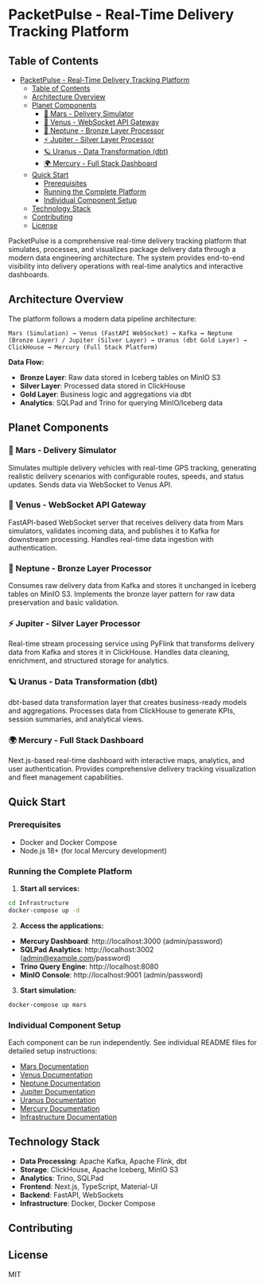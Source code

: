 # PacketPulse - Real-Time Delivery Tracking Platform

## Table of Contents
- [PacketPulse - Real-Time Delivery Tracking Platform](#packetpulse---real-time-delivery-tracking-platform)
  - [Table of Contents](#table-of-contents)
  - [Architecture Overview](#architecture-overview)
  - [Planet Components](#planet-components)
    - [🚀 Mars - Delivery Simulator](#-mars---delivery-simulator)
    - [🌟 Venus - WebSocket API Gateway](#-venus---websocket-api-gateway)
    - [🌊 Neptune - Bronze Layer Processor](#-neptune---bronze-layer-processor)
    - [⚡ Jupiter - Silver Layer Processor](#-jupiter---silver-layer-processor)
    - [🪐 Uranus - Data Transformation (dbt)](#-uranus---data-transformation-dbt)
    - [🌍 Mercury - Full Stack Dashboard](#-mercury---full-stack-dashboard)
  - [Quick Start](#quick-start)
    - [Prerequisites](#prerequisites)
    - [Running the Complete Platform](#running-the-complete-platform)
    - [Individual Component Setup](#individual-component-setup)
  - [Technology Stack](#technology-stack)
  - [Contributing](#contributing)
  - [License](#license)


PacketPulse is a comprehensive real-time delivery tracking platform that simulates, processes, and visualizes package delivery data through a modern data engineering architecture. The system provides end-to-end visibility into delivery operations with real-time analytics and interactive dashboards.

## Architecture Overview

The platform follows a modern data pipeline architecture:

```
Mars (Simulation) → Venus (FastAPI WebSocket) → Kafka ↔ Neptune (Bronze Layer) / Jupiter (Silver Layer) → Uranus (dbt Gold Layer) → ClickHouse → Mercury (Full Stack Platform)
```

**Data Flow:**
- **Bronze Layer**: Raw data stored in Iceberg tables on MinIO S3
- **Silver Layer**: Processed data stored in ClickHouse
- **Gold Layer**: Business logic and aggregations via dbt
- **Analytics**: SQLPad and Trino for querying MinIO/Iceberg data

## Planet Components

### 🚀 Mars - Delivery Simulator
Simulates multiple delivery vehicles with real-time GPS tracking, generating realistic delivery scenarios with configurable routes, speeds, and status updates. Sends data via WebSocket to Venus API.

### 🌟 Venus - WebSocket API Gateway
FastAPI-based WebSocket server that receives delivery data from Mars simulators, validates incoming data, and publishes it to Kafka for downstream processing. Handles real-time data ingestion with authentication.

### 🌊 Neptune - Bronze Layer Processor
Consumes raw delivery data from Kafka and stores it unchanged in Iceberg tables on MinIO S3. Implements the bronze layer pattern for raw data preservation and basic validation.

### ⚡ Jupiter - Silver Layer Processor
Real-time stream processing service using PyFlink that transforms delivery data from Kafka and stores it in ClickHouse. Handles data cleaning, enrichment, and structured storage for analytics.

### 🪐 Uranus - Data Transformation (dbt)
dbt-based data transformation layer that creates business-ready models and aggregations. Processes data from ClickHouse to generate KPIs, session summaries, and analytical views.

### 🌍 Mercury - Full Stack Dashboard
Next.js-based real-time dashboard with interactive maps, analytics, and user authentication. Provides comprehensive delivery tracking visualization and fleet management capabilities.

## Quick Start

### Prerequisites
- Docker and Docker Compose
- Node.js 18+ (for local Mercury development)

### Running the Complete Platform

1. **Start all services:**
```bash
cd Infrastructure
docker-compose up -d
```

2. **Access the applications:**
- **Mercury Dashboard**: http://localhost:3000 (admin/password)
- **SQLPad Analytics**: http://localhost:3002 (admin@example.com/password)
- **Trino Query Engine**: http://localhost:8080
- **MinIO Console**: http://localhost:9001 (admin/password)

3. **Start simulation:**
```bash
docker-compose up mars
```

### Individual Component Setup

Each component can be run independently. See individual README files for detailed setup instructions:

- [Mars Documentation](Mars/README.md)
- [Venus Documentation](Venus/README.md)
- [Neptune Documentation](Neptune/README.md)
- [Jupiter Documentation](Jupiter/README.md)
- [Uranus Documentation](Uranus/README.md)
- [Mercury Documentation](Mercury/README.md)
- [Infrastructure Documentation](Infrastructure/README.md)

## Technology Stack

- **Data Processing**: Apache Kafka, Apache Flink, dbt
- **Storage**: ClickHouse, Apache Iceberg, MinIO S3
- **Analytics**: Trino, SQLPad
- **Frontend**: Next.js, TypeScript, Material-UI
- **Backend**: FastAPI, WebSockets
- **Infrastructure**: Docker, Docker Compose

## Contributing



## License

MIT 